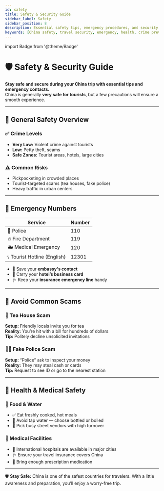 ```yaml
---
id: safety
title: Safety & Security Guide
sidebar_label: Safety
sidebar_position: 8
description: Essential safety tips, emergency procedures, and security guidelines for travelers in China
keywords: [China safety, travel security, emergency, health, crime prevention, tourist safety]
---
```


import Badge from '@theme/Badge'

# 🛡️ Safety & Security Guide

**Stay safe and secure during your China trip with essential tips and emergency contacts.**  
China is generally **very safe for tourists**, but a few precautions will ensure a smooth experience.

---

## 🌟 General Safety Overview

<div class="block-section">
  <div class="card success">
    <h3>✅ Crime Levels</h3>
    <ul>
      <li><strong>Very Low:</strong> Violent crime against tourists</li>
      <li><strong>Low:</strong> Petty theft, scams</li>
      <li><strong>Safe Zones:</strong> Tourist areas, hotels, large cities</li>
    </ul>
  </div>

  <div class="card warning">
    <h3>⚠️ Common Risks</h3>
    <ul>
      <li>Pickpocketing in crowded places</li>
      <li>Tourist-targeted scams (tea houses, fake police)</li>
      <li>Heavy traffic in urban centers</li>
    </ul>
  </div>
</div>

---

## 🚨 Emergency Numbers

<table class="compare-table">
  <thead>
    <tr>
      <th>Service</th>
      <th>Number</th>
    </tr>
  </thead>
  <tbody>
    <tr>
      <td>🚓 Police</td>
      <td><Badge type="danger">110</Badge></td>
    </tr>
    <tr>
      <td>🔥 Fire Department</td>
      <td><Badge type="danger">119</Badge></td>
    </tr>
    <tr>
      <td>🚑 Medical Emergency</td>
      <td><Badge type="danger">120</Badge></td>
    </tr>
    <tr>
      <td>📞 Tourist Hotline (English)</td>
      <td><Badge type="info">12301</Badge></td>
    </tr>
  </tbody>
</table>

<div class="tip-box info">
  <ul>
    <li>💼 Save your <strong>embassy's contact</strong></li>
    <li>🏨 Carry your <strong>hotel’s business card</strong></li>
    <li>🩺 Keep your <strong>insurance emergency line</strong> handy</li>
  </ul>
</div>

---

## 👮 Avoid Common Scams

<div class="block-section">
  <div class="card danger">
    <h3>🍵 Tea House Scam</h3>
    <p><strong>Setup:</strong> Friendly locals invite you for tea<br />
    <strong>Reality:</strong> You’re hit with a bill for hundreds of dollars<br />
    <strong>Tip:</strong> Politely decline unsolicited invitations</p>
  </div>

  <div class="card danger">
    <h3>🕵️‍♂️ Fake Police Scam</h3>
    <p><strong>Setup:</strong> “Police” ask to inspect your money<br />
    <strong>Reality:</strong> They may steal cash or cards<br />
    <strong>Tip:</strong> Request to see ID or go to the nearest station</p>
  </div>
</div>

---

## 🏥 Health & Medical Safety

<div class="block-section">
  <div class="card info">
    <h3>🍜 Food & Water</h3>
    <ul>
      <li>✅ Eat freshly cooked, hot meals</li>
      <li>🚱 Avoid tap water — choose bottled or boiled</li>
      <li>🥡 Pick busy street vendors with high turnover</li>
    </ul>
  </div>

  <div class="card info">
    <h3>🏨 Medical Facilities</h3>
    <ul>
      <li>🏥 International hospitals are available in major cities</li>
      <li>🩺 Ensure your travel insurance covers China</li>
      <li>💊 Bring enough prescription medication</li>
    </ul>
  </div>
</div>

---

<div class="tip-box success">
  🛡️ <strong>Stay Safe:</strong> China is one of the safest countries for travelers. With a little awareness and preparation, you’ll enjoy a worry-free trip.
</div>
